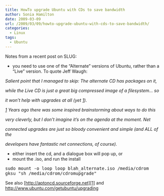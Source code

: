 ```yaml
---
title: HowTo upgrade Ubuntu with CDs to save bandwidth
author: Sonia Hamilton
date: 2009-03-09
url: /2009/03/09/howto-upgrade-ubuntu-with-cds-to-save-bandwidth/
categories:
  - Linux
tags:
  - Ubuntu
---
```

Notes from a recent post on SLUG:

  * you need to use one of the &#8220;Alternate&#8221; versions of Ubuntu, rather than a &#8220;Live&#8221; version. To quote Jeff Waugh:

*Salient point that I managed to skip: The alternate CD has packages on it,*

*while the Live CD is just a great big compressed image of a filesystem&#8230; so*

*it won&#8217;t help with upgrades at all (yet [1]).*

*[1] Years ago there was some inspired brainstorming about ways to do this*

*very cleverly, but I don&#8217;t imagine it&#8217;s on the agenda at the moment. Net*

*connected upgrades are just so bloody convenient and simple (and ALL of the*

*developers have fantastic net connections, of course).*

  * either insert the cd, and a dialogue box will pop up, or
  * mount the .iso, and run the install

<pre>sudo mount -o loop loop blah_alternate.iso /media/cdrom
gksu "sh /media/cdrom/cdromupgrade"</pre>

See also [http://aptoncd.sourceforge.net][1] and <http://www.ubuntu.com/getubuntu/upgrading>

 [1]: http://aptoncd.sourceforge.net/
